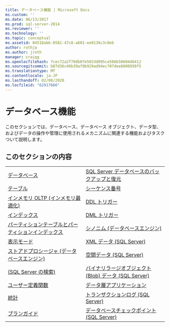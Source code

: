 ```yaml
---
title: データベース機能 | Microsoft Docs
ms.custom: ''
ms.date: 06/13/2017
ms.prod: sql-server-2014
ms.reviewer: ''
ms.technology: ''
ms.topic: conceptual
ms.assetid: 04518abb-8581-47c8-a601-ee9136c3c0eb
author: rothja
ms.author: jroth
manager: craigg
ms.openlocfilehash: 7cec72a2f70db07e5653d095ce586b50604d6412
ms.sourcegitcommit: b87d36c46b39af8b929ad94ec707dee8800950f5
ms.translationtype: MT
ms.contentlocale: ja-JP
ms.lasthandoff: 02/08/2020
ms.locfileid: "62917666"
---
```

# <a name="database-features"></a>データベース機能
  このセクションでは、データベース、データベース オブジェクト、データ型、およびデータの操作や管理に使用されるメカニズムに関連する機能およびタスクついて説明します。  
  
## <a name="in-this-section"></a>このセクションの内容  
  
|||
|--|--|
|[データベース](databases/databases.md)|[SQL Server データベースのバックアップと復元](backup-restore/back-up-and-restore-of-sql-server-databases.md)|  
|[テーブル](tables/tables.md)|[シーケンス番号](sequence-numbers/sequence-numbers.md)|[データ &#40;SQL Server&#41;の一括インポートと一括エクスポート](import-export/bulk-import-and-export-of-data-sql-server.md)|  
|[インメモリ OLTP &#40;インメモリ最適化&#41;](in-memory-oltp/in-memory-oltp-in-memory-optimization.md)|[DDL トリガー](triggers/ddl-triggers.md)|[データ圧縮](data-compression/data-compression.md)|  
|[インデックス](indexes/indexes.md)|[DML トリガー](triggers/dml-triggers.md)|[Transact-SQL での OLE オートメーション オブジェクト](stored-procedures/ole-automation-objects-in-transact-sql.md)|  
|[パーティションテーブルとパーティションインデックス](partitions/partitioned-tables-and-indexes.md)|[シノニム &#40;データベースエンジン&#41;](synonyms/synonyms-database-engine.md)|[イベント通知](service-broker/event-notifications.md)|  
|[表示モード](views/views.md)|[XML データ &#40;SQL Server&#41;](xml/xml-data-sql-server.md)|[パフォーマンスの監視とチューニング](performance/monitor-and-tune-for-performance.md)|  
|[ストアドプロシージャ &#40;データベースエンジン&#41;](stored-procedures/stored-procedures-database-engine.md)|[空間データ &#40;SQL Server&#41;](spatial/spatial-data-sql-server.md)||  
|[&#40;SQL Server の検索&#41;](../database-engine/search-sql-server.md)|[バイナリラージオブジェクト &#40;Blob&#41; データ &#40;SQL Server&#41;](blob/binary-large-object-blob-data-sql-server.md)||  
|[ユーザー定義関数](user-defined-functions/user-defined-functions.md)|[データ層アプリケーション](data-tier-applications/data-tier-applications.md)||  
|[統計](statistics/statistics.md)|[トランザクションログ &#40;SQL Server&#41;](logs/the-transaction-log-sql-server.md)||  
|[プランガイド](performance/plan-guides.md)|[データベースチェックポイント &#40;SQL Server&#41;](logs/database-checkpoints-sql-server.md)||  
  
  
